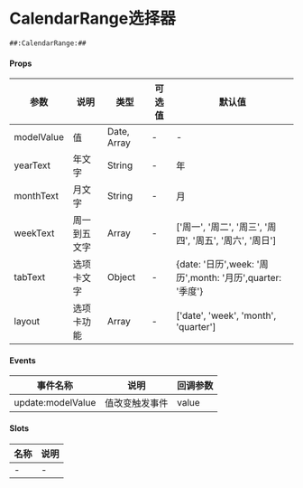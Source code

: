 # CalendarRange选择器

```
##:CalendarRange:##
```

#### Props
| 参数      | 说明    | 类型      | 可选值       | 默认值   |
|---------- |-------- |---------- |------------- |--------- |
| modelValue     | 值   | Date, Array  |   -       |    -    |
| yearText     | 年文字   | String  |   -       |    年    |
| monthText     | 月文字   | String  |   -       |    月    |
| weekText     | 周一到五文字   | Array  |   -       |    ['周一', '周二', '周三', '周四', '周五', '周六', '周日']    |
| tabText     | 选项卡文字   | Object  |   -       |    {date: '日历',week: '周历',month: '月历',quarter: '季度'}    |
| layout     | 选项卡功能   | Array  |   -       |    ['date', 'week', 'month', 'quarter']    |

#### Events
| 事件名称 | 说明 | 回调参数 |
|---------|--------|---------|
| update:modelValue| 值改变触发事件 | value |

#### Slots
| 名称 | 说明 | 
|---------|--------|
| - | - |